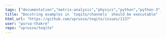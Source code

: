 ```yaml
---
tags: ["documentation","matrix-analysis","physics","python","python-3","quantum","quantum-computing","quantum-information","unitaryhack"]
title: "Docstring examples in `toqito/channels` should be executable"
html_url: "https://github.com/vprusso/toqito/issues/1137"
user: "purva-thakre"
repo: "vprusso/toqito"
---
```



